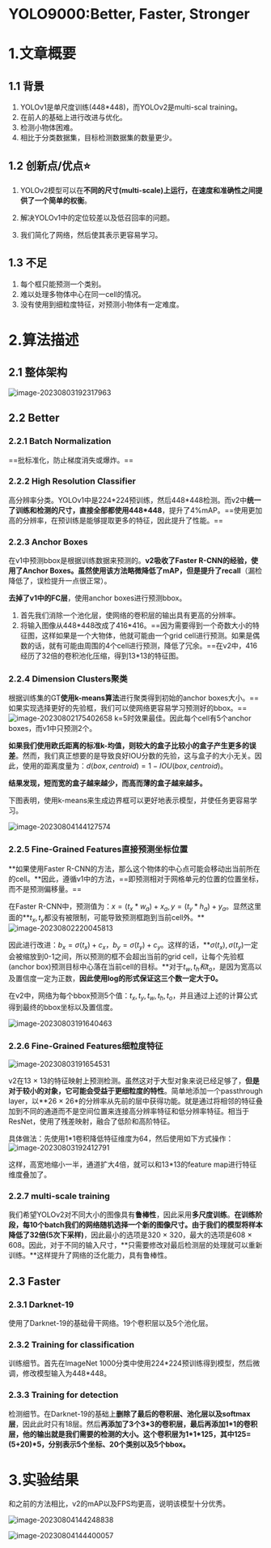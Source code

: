 # YOLO9000:Better, Faster, Stronger



# 1.文章概要

## 1.1 背景

1. YOLOv1是单尺度训练(448\*448)，而YOLOv2是multi-scal training。
2. 在前人的基础上进行改进与优化。
3. 检测小物体困难。
4. 相比于分类数据集，目标检测数据集的数量更少。

## 1.2 创新点/优点:star:

1. YOLOv2模型可以在**不同的尺寸(multi-scale)**上运行，在**速度和准确性之间提供了一个简单的权衡**。

2. 解决YOLOv1中的定位较差以及低召回率的问题。

3. 我们简化了网络，然后使其表示更容易学习。

   

## 1.3 不足

1. 每个框只能预测一个类别。
2. 难以处理多物体中心在同一cell的情况。
3. 没有使用到细粒度特征，对预测小物体有一定难度。

# 2.算法描述

## 2.1 整体架构

![image-20230803192317963](YOLOv2/image-20230803192317963.png)



## 2.2 Better

### 2.2.1 Batch Normalization

==批标准化，防止梯度消失或爆炸。==

### 2.2.2 High Resolution Classifier

高分辨率分类。YOLOv1中是224\*224预训练，然后448\*448检测。而v2中**统一了训练和检测的尺寸，直接全部都使用448\*448**，提升了4%mAP。==使用更加高的分辨率，在预训练是能够提取更多的特征，因此提升了性能。==

### 2.2.3 Anchor Boxes

在v1中预测bbox是根据训练数据来预测的。**v2吸收了Faster R-CNN的经验，使用了Anchor Boxes。**虽然使用该方法略微**降低了mAP，但是提升了recall**（漏检降低了，误检提升一点很正常）。

**去掉了v1中的FC层**，使用anchor boxes进行预测bbox。

1.  首先我们消除一个池化层，使网络的卷积层的输出具有更高的分辨率。
2.  将输入图像从448\*448改成了416\*416。==因为需要得到一个奇数大小的特征图，这样如果是一个大物体，他就可能由一个grid cell进行预测。如果是偶数的话，就有可能由周围的4个cell进行预测，降低了冗余。==在v2中，416经历了32倍的卷积池化压缩，得到13\*13的特征图。

### 2.2.4 Dimension Clusters聚类

根据训练集的GT**使用k-means算法**进行聚类得到初始的anchor boxes大小。==如果实现选择更好的先验框，我们可以使网络更容易学习预测好的bbox。==![image-20230802175402658](YOLOv2/image-20230802175402658.png)
k=5时效果最佳。因此每个cell有5个anchor boxes，而v1中只预测2个。

**如果我们使用欧氏距离的标准k-均值，则较大的盒子比较小的盒子产生更多的误差**。然而，我们真正想要的是导致良好IOU分数的先验，这与盒子的大小无关。因此，使用的距离度量为：$d(box,centroid)=1-IOU(box,centroid)$。

**结果发现，短而宽的盒子越来越少，而高而薄的盒子越来越多。**

下图表明，使用k-means来生成边界框可以更好地表示模型，并使任务更容易学习。

![image-20230804144127574](YOLOv2/image-20230804144127574.png)

### 2.2.5 Fine-Grained Features直接预测坐标位置

**如果使用Faster R-CNN的方法，那么这个物体的中心点可能会移动出当前所在的cell。**因此，遵循v1中的方法，==即预测相对于网格单元的位置的位置坐标，而不是预测偏移量。==

在Faster R-CNN中，预测值为：$x=(t_x*w_a)+x_a,y=(t_y*h_a)+y_a$。显然这里面的**$t_x,t_y$都没有被限制，可能导致预测框跑到当前cell外。**
![image-20230802220045813](YOLOv2/image-20230802220045813.png)

因此进行改进：$b_x=\sigma(t_x)+c_x，b_y=\sigma(t_y)+c_y$。这样的话，**$\sigma(t_x),\sigma(t_y)$一定会被缩放到0-1之间，所以预测的框不会超出当前的grid cell，让每个先验框(anchor box)预测目标中心落在当前cell的目标。**对于$t_w,t_h和t_o$，是因为宽高以及置信度一定为正数，**因此使用log的形式保证这三个数一定大于0。**

在v2中，网络为每个bbox预测5个值：$t_x,t_y,t_w,t_h,t_o$，并且通过上述的计算公式得到最终的bbox坐标以及置信度。

![image-20230803191640463](YOLOv2/image-20230803191640463.png)

### 2.2.6 Fine-Grained Features细粒度特征

![image-20230803191654531](YOLOv2/image-20230803191654531.png)

v2在13 × 13的特征映射上预测检测。虽然这对于大型对象来说已经足够了，**但是对于较小的对象，它可能会受益于更细粒度的特性**。简单地添加一个passthrough layer，以**26 × 26*的分辨率从先前的层中获得功能。就是通过将相邻的特征叠加到不同的通道而不是空间位置来连接高分辨率特征和低分辨率特征。相当于ResNet，使用了残差映射，融合了低阶和高阶特征。

具体做法：先使用1\*1卷积降低特征维度为64，然后使用如下方式操作：
![image-20230803192412791](YOLOv2/image-20230803192412791.png)

这样，高宽地缩小一半，通道扩大4倍，就可以和13\*13的feature map进行特征维度叠加了。

### 2.2.7 multi-scale training

我们希望YOLOv2对不同大小的图像具有**鲁棒性**，因此采用**多尺度训练**。**在训练阶段，每10个batch我们的网络随机选择一个新的图像尺寸。**由于我们的模型将样本降低了**32倍(5次下采样)**，因此最小的选项是320 × 320，最大的选项是608 × 608。因此，对于不同的输入尺寸，**只需要修改对最后检测层的处理就可以重新训练。**这样提升了网络的泛化能力，具有鲁棒性。

## 2.3 Faster

### 2.3.1 Darknet-19

使用了Darknet-19的基础骨干网络。19个卷积层以及5个池化层。

### 2.3.2 Training for classification

训练细节。首先在ImageNet 1000分类中使用224\*224预训练得到模型，然后微调，修改模型输入为448\*448。

### 2.3.3 Training for detection

检测细节。在Darknet-19的基础上**删除了最后的卷积层、池化层以及softmax层**，因此此时只有18层。然后**再添加了3个3\*3的卷积层，最后再添加1\*1的卷积层，他的输出就是我们需要的检测的大小。**这个卷积层为1\*1\*125，其中125=(5+20)\*5，分别表示**5个坐标、20个类别以及5个bbox。**



# 3.实验结果

和之前的方法相比，v2的mAP以及FPS均更高，说明该模型十分优秀。

![image-20230804144248838](YOLOv2/image-20230804144248838.png)

![image-20230804144400057](YOLOv2/image-20230804144400057.png)
